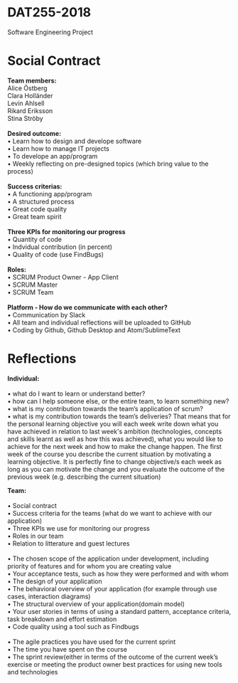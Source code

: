 # DAT255-2018
Software Engineering Project

# Social Contract

**Team members:**
<br>Alice Östberg
<br>Clara Holländer
<br>Levin Ahlsell
<br>Rikard Eriksson
<br>Stina Ströby
<br>
<br>
**Desired outcome:**
<br>• Learn how to design and develope software
<br>• Learn how to manage IT projects
<br>• To develope an app/program
<br>• Weekly reflecting on pre-designed topics (which bring value to the process)
<br>
<br>
**Success criterias:**
<br>• A functioning app/program
<br>• A structured process
<br>• Great code quality
<br>• Great team spirit
<br>
<br>
**Three KPIs for monitoring our progress**
<br>• Quantity of code
<br>• Indvidual contribution (in percent)
<br>• Quality of code (use FindBugs)
<br>
<br>
**Roles:**
<br>• SCRUM Product Owner - App Client
<br>• SCRUM Master
<br>• SCRUM Team
<br>
<br>
**Platform - How do we communicate with each other?** 
<br>• Communication by Slack
<br>• All team and individual reflections will be uploaded to GitHub
<br>• Coding by Github, Github Desktop and Atom/SublimeText



# Reflections

**Individual:**
<br>
<br>•	what do I want to learn or understand better?
<br>•	how can I help someone else, or the entire team, to learn something new?
<br>•	what is my contribution towards the team’s application of scrum?
<br>•	what is my contribution towards the team’s deliveries? That means that for the personal learning objective you will each week write down what you have achieved in relation to last week's ambition (technologies, concepts and skills learnt as well as how this was achieved), what you would like to achieve for the next week and how to make the change happen. The first week of the course you describe the current situation by motivating a learning objective. It is perfectly fine to change objective/s each week as long as you can motivate the change and you evaluate the outcome of the previous week (e.g. describing the current situation)

**Team:**
<br>
<br>• Social contract
<br>• Success criteria for the teams (what do we want to achieve with our application) 
<br>• Three KPIs we use for monitoring our progress
<br>• Roles in our team
<br>• Relation to litterature and guest lectures
<br>
<br>• The chosen scope of the application under development, including priority of features and for whom you are creating value
<br>• Your acceptance tests, such as how they were performed and with whom
<br>• The design of your application
<br>• The behavioral overview of your application (for example through use cases, interaction diagrams) 
<br>• The structural overview of your application(domain model)
<br>• Your user stories in terms of using a standard pattern, acceptance criteria, task breakdown and effort estimation
<br>• Code quality using a tool such as Findbugs
<br>
<br>• The agile practices you have used for the current sprint
<br>• The time you have spent on the course
<br>• The sprint review(either in terms of the outcome of the current week’s exercise or meeting the product owner
best practices for using new tools and technologies
